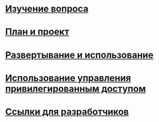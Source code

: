 # [Изучение вопроса](/understand-explore/microsoft-identity-manager-2016.md)
# [План и проект](/plan-design/microsoft-identity-manager-2016-supported-platforms.md)
# [Развертывание и использование](/deploy-use/microsoft-identity-manager-deploy.md)
# [Использование управления привилегированным доступом](/pam/privileged-identity-management-for-active-directory-domain-services.md)
# [Ссылки для разработчиков](/reference/microsoft-identity-manager-2016-developer-reference.md)


<!--HONumber=Jun16_HO3-->


